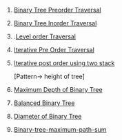 1. [Binary Tree Preorder Traversal](https://leetcode.com/problems/binary-tree-preorder-traversal/submissions/1624311871/)

2. [Binary Tree Inorder Traversal](https://leetcode.com/problems/binary-tree-inorder-traversal/submissions/1624314533/)

3. .[Level order Traversal](https://leetcode.com/problems/binary-tree-level-order-traversal/submissions/1624354047/)

4. [Iterative Pre Order Traversal](https://leetcode.com/problems/binary-tree-preorder-traversal/submissions/1626228897/)

5. [Iterative post order using two stack](https://leetcode.com/problems/binary-tree-postorder-traversal/submissions/1627946934/)

   [Pattern-> height of tree]

7. [Maximum Depth of Binary Tree](https://leetcode.com/problems/maximum-depth-of-binary-tree/submissions/1628792078/)

8. [Balanced Binary Tree](https://leetcode.com/problems/balanced-binary-tree/submissions/1633457162/)

9. [Diameter of Binary Tree](https://leetcode.com/problems/diameter-of-binary-tree/submissions/1633495236/)

10. [Binary-tree-maximum-path-sum](https://leetcode.com/problems/binary-tree-maximum-path-sum/submissions/1633507824/)
